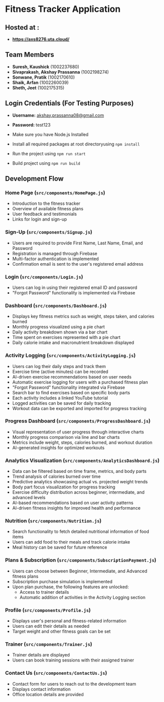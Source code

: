 # Fitness Tracker Application

## Hosted at : 
- **https://axs8276.uta.cloud/**

## Team Members
- **Suresh, Kaushick** (1002237680)
- **Sivaprakash, Akshay Prassanna** (1002198274)
- **Sonwane, Pratik** (1002170610)
- **Shaik, Arfan** (1002260039)
- **Sheth, Jeet** (1002175315)

## Login Credentials (For Testing Purposes)
- **Username:** akshay.prassanna08@gmail.com
- **Password:** test123

- Make sure you have Node.js Installed
- Install all required packages at root directoryusing
  `npm install`
- Run the project using 
  `npm run start`
- Build project using 
  `npm run build`

## Development Flow

### Home Page (`src/components/HomePage.js`)
- Introduction to the fitness tracker
- Overview of available fitness plans
- User feedback and testimonials
- Links for login and sign-up

### Sign-Up (`src/components/Signup.js`)
- Users are required to provide First Name, Last Name, Email, and Password
- Registration is managed through Firebase
- Multi-factor authentication is implemented
- Confirmation email is sent to the user's registered email address

### Login (`src/components/Login.js`)
- Users can log in using their registered email ID and password
- "Forgot Password" functionality is implemented via Firebase

### Dashboard (`src/components/Dashboard.js`)
- Displays key fitness metrics such as weight, steps taken, and calories burned
- Monthly progress visualized using a pie chart
- Daily activity breakdown shown via a bar chart
- Time spent on exercises represented with a pie chart
- Daily calorie intake and macronutrient breakdown displayed

### Activity Logging (`src/components/ActivityLogging.js`)
- Users can log their daily steps and track them
- Exercise time (active minutes) can be recorded
- AI-driven exercise recommendations based on user needs
- Automatic exercise logging for users with a purchased fitness plan
- "Forgot Password" functionality integrated via Firebase
- Search bar to find exercises based on specific body parts
- Each activity includes a linked YouTube tutorial
- Logged activities can be saved for daily tracking
- Workout data can be exported and imported for progress tracking

### Progress Dashboard (`src/components/ProgressDashboard.js`)
- Visual representation of user progress through interactive charts
- Monthly progress comparison via line and bar charts
- Metrics include weight, steps, calories burned, and workout duration
- AI-generated insights for optimized workouts

### Analytics Visualization (`src/components/AnalyticsDashboard.js`)
- Data can be filtered based on time frame, metrics, and body parts
- Trend analysis of calories burned over time
- Predictive analytics showcasing actual vs. projected weight trends
- Body part focus visualization for progress tracking
- Exercise difficulty distribution across beginner, intermediate, and advanced levels
- AI-based recommendations based on user activity patterns
- AI-driven fitness insights for improved health and performance

### Nutrition (`src/components/Nutrition.js`)
- Search functionality to fetch detailed nutritional information of food items
- Users can add food to their meals and track calorie intake
- Meal history can be saved for future reference

### Plans & Subscription (`src/components/SubscriptionPayment.js`)
- Users can choose between Beginner, Intermediate, and Advanced fitness plans
- Subscription purchase simulation is implemented
- Upon plan purchase, the following features are unlocked:
  - Access to trainer details
  - Automatic addition of activities in the Activity Logging section

### Profile (`src/components/Profile.js`)
- Displays user's personal and fitness-related information
- Users can edit their details as needed
- Target weight and other fitness goals can be set

### Trainer (`src/components/Trainer.js`)
- Trainer details are displayed
- Users can book training sessions with their assigned trainer

### Contact Us (`src/components/ContactUs.js`)
- Contact form for users to reach out to the development team
- Displays contact information
- Office location details are provided
